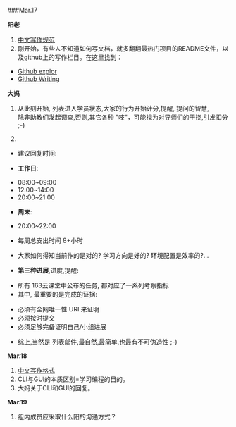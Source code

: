 
###Mar.17   

**阳老**  
1. [中文写作规范](https://github.com/cellier/chinese-copywriting-guidelines)   
2. 刚开始，有些人不知道如何写文档，就多翻翻最热门项目的README文件，以及github上的写作栏目。在这里找到：  
* [Github explor](https://github.com/explore)  
* [Github Writing](https://github.com/showcases/writing)  

**大妈**  
1. 从此刻开始, 列表进入学员状态,大家的行为开始计分,提醒, 提问的智慧,  
除非助教们发起调查,否则,其它各种 "吱"，可能视为对导师们的干挠,引发扣分 ;-)  


2. 
* 建议回复时间:  

- **工作日**:  
+ 08:00~09:00  
+ 12:00~14:00  
+ 20:00~21:00  

- **周末**:  
+ 20:00~22:00  
* 每周总支出时间 8+小时  
+ 大家如何得知当前作的是对的? 学习方向是好的? 环境配置是效率的?...  

- **第三种进展**,进度,提醒:  
+ 所有 163云课堂中公布的任务, 都对应了一系列考察指标  
+ 其中, 最重要的是完成的证据:  
* 必须有全网唯一性 URI 来证明  
* 必须按时提交  
* 必须足够完备证明自己/小组进展  
+ 综上,当然是 列表邮件,最自然,最简单,也最有不可伪造性 ;-)  

**Mar.18**

1. [中文写作格式](https://github.com/YixuanBurnett/chinese-copywriting-guidelines)    
2. CLI与GUI的本质区别=学习编程的目的。   
3. 大妈关于CLI和GUI的回复。  

**Mar.19**
1. 组内成员应采取什么阳的沟通方式？  
